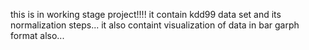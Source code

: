 this is in working stage project!!!!
it contain kdd99 data set and its normalization steps...
it also containt visualization of data in bar garph format also...
